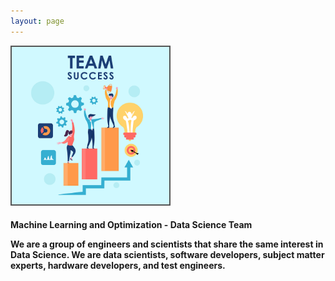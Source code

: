 ```yaml
---
layout: page
---
```

<style>
.center {
  display: block;
  margin-left: auto;
  margin-right: auto;
  width: 50%;
}
img {
  border: 2px solid #555;
}
</style>
<script src="https://kit.fontawesome.com/7812f4f196.js" crossorigin="anonymous"></script>

<img src="/pics/Team-Business-People-Success-Teamwork-Group-4630294.png" class="img-responsive" alt="ts" style="width:50%;">

<h4>Machine Learning and Optimization - Data Science Team

<p>We are a group of engineers and scientists that share the same interest in Data Science. We are data scientists, software developers, subject matter experts, hardware developers, and test engineers. </p>


